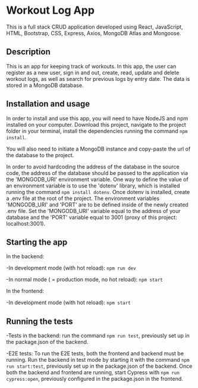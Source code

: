 # Workout Log App

This is a full stack CRUD application developed using React, JavaScript, HTML, Bootstrap, CSS, Express, Axios, MongoDB Atlas and Mongoose.

## Description

This is an app for keeping track of workouts. In this app, the user can register as a new user, sign in and out, create, read, update and delete workout logs, as well as search for previous logs by entry date. The data is stored in a MongoDB database.

## Installation and usage

In order to install and use this app, you will need to have NodeJS and npm installed on your computer. Download this project, navigate to the project folder in your terminal, install the dependencies running the command `npm install`.

You will also need to initiate a MongoDB instance and copy-paste the url of the database to the project.

In order to avoid hardcoding the address of the database in the source code, the address of the database should be passed to the application via the 'MONGODB_URI' environment variable. One way to define the value of an environment variable is to use the 'dotenv' library, which is installed running the command `npm install dotenv`. Once dotenv is installed, create a .env file at the root of the project. The environment variables 'MONGODB_URI' and 'PORT' are to be defined inside of the newly created .env file. Set the 'MONGODB_URI' variable equal to the address of your database and the 'PORT' variable equal to 3001 (proxy of this project: localhost:3001).

## Starting the app

In the backend:

-In development mode (with hot reload): `npm run dev`

-In normal mode ( = production mode, no hot reload): `npm start`

In the frontend:

-In development mode (with hot reload): `npm start`

## Running the tests

-Tests in the backend: run the command `npm run test`, previously set up in the package.json of the backend.

-E2E tests: To run the E2E tests, both the frontend and backend must be running. Run the backend in test mode by starting it with the command `npm run start:test`, previously set up in the package.json of the backend. Once both the backend and frontend are running, start Cypress with `npm run cypress:open`, previously configured in the package.json in the frontend.
